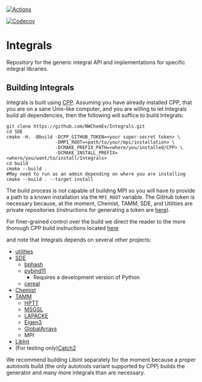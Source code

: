 <!--
  ~ Copyright 2022 NWChemEx-Project
  ~
  ~ Licensed under the Apache License, Version 2.0 (the "License");
  ~ you may not use this file except in compliance with the License.
  ~ You may obtain a copy of the License at
  ~
  ~ http://www.apache.org/licenses/LICENSE-2.0
  ~
  ~ Unless required by applicable law or agreed to in writing, software
  ~ distributed under the License is distributed on an "AS IS" BASIS,
  ~ WITHOUT WARRANTIES OR CONDITIONS OF ANY KIND, either express or implied.
  ~ See the License for the specific language governing permissions and
  ~ limitations under the License.
-->

[![Actions](https://github.com/NWChemEx/Integrals/workflows/C_C++_CI/badge.svg)](https://github.com/NWChemEx/Integrals)

[![Codecov](https://codecov.io/github/NWChemEx/Integrals/branch/master/graphs/sunburst.svg?token=5ChSH9Fq4j)](https://codecov.io/github/NWChemEx/Integrals/branch/master)

Integrals
===========

Repository for the generic integral API and implementations for specific integral libraries.

Building Integrals
------------------

Integrals is built using
[CPP](https://github.com/CMakePackagingProject/CMakePackagingProject.git).
Assuming you have already installed CPP, that you are on a sane Unix-like
computer, and you are willing to let Integrals build all dependencies, then
the following will suffice to build Integrals:

```
git clone https://github.com/NWChemEx/Integrals.git
cd SDE
cmake -H. -Bbuild -DCPP_GITHUB_TOKEN=<your super-secret token> \
                  -DMPI_ROOT=<path/to/your/mpi/installation> \
                  -DCMAKE_PREFIX_PATH=<where/you/installed/CPP> \
                  -DCMAKE_INSTALL_PREFIX=<where/you/want/to/install/Integrals>
cd build
cmake --build .
#May need to run as an admin depending on where you are installing
cmake --build . --target install
```
The build process is not capable of building MPI so you will have to provide a
path to a known installation via the `MPI_ROOT` variable. The GitHub token is
necessary because, at the moment, Chemist, TAMM, SDE, and Utilities are
private repositories (instructions for generating a token are
[here](https://help.github.com/articles/creating-a-personal-access-token-for-the-command-line/)).

For finer-grained control over the build we direct the reader to the more
thorough CPP build instructions located
[here](https://cmakepackagingproject.readthedocs.io/en/latest/end_user/quick_start.html)

and note that Integrals depends on several other projects:

- [utilities](https://github.com/NWChemEx/Utilities)
- [SDE](https://github.com/NWChemEx/SDE)
  - [bphash](https://github.com/bennybp/BPHash)
  - [pybind11](https://github.com/pybind/pybind11)
    - Requires a development version of Python
  - [cereal](https://github.com/USCiLab/cereal)
- [Chemist](https://github.com/NWChemEx/Chemist)
- [TAMM](https://github.com/NWChemEx/TAMM)
  - [HPTT](https://github.com/ajaypanyala/hptt)
  - [MSGSL](https://github.com/Microsoft/GSL)
  - [LAPACKE](http://www.netlib.org/lapack/)
  - [Eigen3](https://github.com/eigenteam/eigen-git-mirror)
  - [GlobalArrays](https://github.com/GlobalArrays/ga)
  - MPI
- [LibInt](https://github.com/evaleev/libint)
- (For testing only)[Catch2](https://github.com/catchorg/Catch2)

We recommend building Libint separately for the moment because a proper
autotools build (the only autotools variant supported by CPP) builds the
generator and many more integrals than are necessary.
